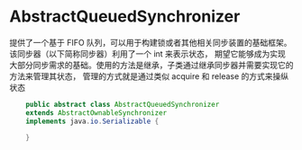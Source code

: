 # AbstractQueuedSynchronizer

提供了一个基于 FIFO 队列，可以用于构建锁或者其他相关同步装置的基础框架。该同步器（以下简称同步器）利用了一个 int 来表示状态，
期望它能够成为实现大部分同步需求的基础。使用的方法是继承，子类通过继承同步器并需要实现它的方法来管理其状态，
管理的方式就是通过类似 acquire 和 release 的方式来操纵状态

```java
    public abstract class AbstractQueuedSynchronizer
    extends AbstractOwnableSynchronizer
    implements java.io.Serializable {

    }
```
